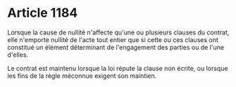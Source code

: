 # Article 1184

Lorsque la cause de nullité n'affecte qu'une ou plusieurs clauses du contrat, elle n'emporte nullité de l'acte tout entier que si cette ou ces clauses ont constitué un élément déterminant de l'engagement des parties ou de l'une d'elles.

Le contrat est maintenu lorsque la loi répute la clause non écrite, ou lorsque les fins de la règle méconnue exigent son maintien.
